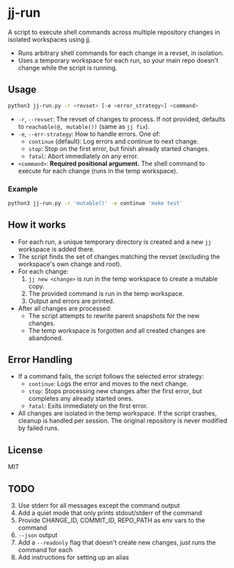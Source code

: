 # jj-run

A script to execute shell commands across multiple repository changes in isolated workspaces using [jj](https://github.com/jj-vcs/jj).

- Runs arbitrary shell commands for each change in a revset, in isolation.
- Uses a temporary workspace for each run, so your main repo doesn't change while the script is running.

## Usage

```sh
python3 jj-run.py -r <revset> [-e <error_strategy>] <command> 
```

- `-r`, `--revset`: The revset of changes to process. If not provided, defaults to `reachable(@, mutable())` (same as `jj fix`).
- `-e`, `--err-strategy`: How to handle errors. One of:
  - `continue` (default): Log errors and continue to next change.
  - `stop`: Stop on the first error, but finish already started changes.
  - `fatal`: Abort immediately on any error.
- `<command>`: **Required positional argument.** The shell command to execute for each change (runs in the temp workspace).

### Example

```sh
python3 jj-run.py -r 'mutable()' -e continue 'make test'
```

## How it works
- For each run, a unique temporary directory is created and a new `jj` workspace is added there.
- The script finds the set of changes matching the revset (excluding the workspace's own change and root).
- For each change:
  1. `jj new <change>` is run in the temp workspace to create a mutable copy.
  2. The provided command is run in the temp workspace.
  3. Output and errors are printed.
- After all changes are processed:
  - The script attempts to rewrite parent snapshots for the new changes.
  - The temp workspace is forgotten and all created changes are abandoned.

## Error Handling
- If a command fails, the script follows the selected error strategy:
  - `continue`: Logs the error and moves to the next change.
  - `stop`: Stops processing new changes after the first error, but completes any already started ones.
  - `fatal`: Exits immediately on the first error.
- All changes are isolated in the temp workspace. If the script crashes, cleanup is handled per session. The original repository is never modified by failed runs.

## License

MIT

## TODO

3. Use stderr for all messages except the command output
4. Add a quiet mode that only prints stdout/stderr of the command
5. Provide CHANGE_ID, COMMIT_ID, REPO_PATH as env vars to the command
7. `--json` output
8. Add a `--readonly` flag that doesn't create new changes, just runs the command for each
9. Add instructions for setting up an alias
